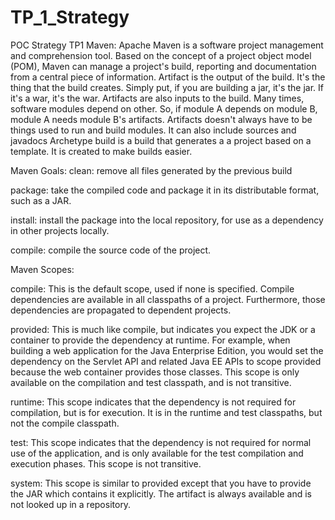 # TP_1_Strategy
POC Strategy TP1
Maven: Apache Maven is a software project management and comprehension tool. Based on the concept of a project object model (POM), Maven can manage a project's build, reporting and documentation from a central piece of information.
Artifact is the output of the build. It's the thing that the build creates. Simply put, if you are building a jar, it's the jar. If it's a war, it's the war.
  Artifacts are also inputs to the build. Many times, software modules depend on other. So, if module A depends on module B, module A needs module B's artifacts.
  Artifacts doesn't always have to be things used to run and build modules. It can also include sources and javadocs
Archetype build is a build that generates a a project based on a template. It is created to make builds easier.

Maven Goals:
clean: remove all files generated by the previous build

package: take the compiled code and package it in its distributable format, such as a JAR.

install: install the package into the local repository, for use as a dependency in other projects locally.

compile: compile the source code of the project.

Maven Scopes: 

compile: This is the default scope, used if none is specified. Compile dependencies are available in all classpaths of a project. Furthermore, those dependencies are propagated to dependent projects.

provided: This is much like compile, but indicates you expect the JDK or a container to provide the dependency at runtime. For example, when building a web application for the Java Enterprise Edition, you would set the dependency on the Servlet API and related Java EE APIs to scope provided because the web container provides those classes. This scope is only available on the compilation and test classpath, and is not transitive.

runtime: This scope indicates that the dependency is not required for compilation, but is for execution. It is in the runtime and test classpaths, but not the compile classpath.

test: This scope indicates that the dependency is not required for normal use of the application, and is only available for the test compilation and execution phases. This scope is not transitive.

system: This scope is similar to provided except that you have to provide the JAR which contains it explicitly. The artifact is always available and is not looked up in a repository.
